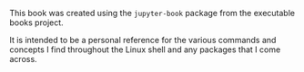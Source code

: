This book was created using the `jupyter-book` package from the 
executable books project.

It is intended to be a personal reference for the various commands
and concepts I find throughout the Linux shell and any packages that
I come across.


